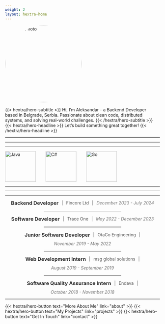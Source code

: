 ```yaml
---
weight: 2
layout: hextra-home
---
```

<style>
  .tech-scroll {
    overflow: hidden;
    width: 77%;
    max-width: 100vw;
  }

  .tech-scroll-track {
    display: flex;
    gap: 2rem;
    animation: scroll-left 60s linear infinite;
  }

  @keyframes scroll-left {
    0% {
      transform: translateX(0%);
    }
    100% {
      transform: translateX(-50%);
    }
  }

  .tech-scroll-track img {
    height: 100px;
  }

  .tech-scroll-track:hover {
      animation-play-state: paused;
    animation: scroll-right 60s linear infinite;
  }
</style>
<div class="hx:flex hx:gap-4 hx:flex-col hx:items-center hx:justify-center hx:max-w-screen-xl hx:mx-auto hx:pt-12 hx:px-4">
  <!-- Profile Image -->
  <img src="/images/profile-photo.jpg" alt="Profile Photo" style="width: 250px; height: auto; border-radius: 50%; margin-bottom: 1rem;" />
  <!-- Subtitle -->
  <div class="hx:mt-4 hx:text-center hx:mb-6">
    {{< hextra/hero-subtitle >}}
      Hi, I’m Aleksandar - a Backend Developer based in Belgrade, Serbia.
      Passionate about clean code, distributed systems, and solving real-world challenges.
    {{< /hextra/hero-subtitle >}}
  </div>
  <!-- Headline -->
  {{< hextra/hero-headline >}}
  Let’s build something great together!
  {{< /hextra/hero-headline >}}
  <!-- Divider -->
  <hr class="hx:border-gray-701 hx:my-12" />
  <hr class="hx:border-gray-701 hx:my-12" />
  <hr class="hx:border-gray-701 hx:my-12" />
  <!-- Stack Icons -->
  <div class="tech-scroll">
    <div class="tech-scroll-track">
      <!-- Duplicate icons to make the loop seamless -->
      <img src="https://cdn.jsdelivr.net/gh/devicons/devicon/icons/java/java-original.svg" alt="Java" title="Java" />
      <img src="https://cdn.jsdelivr.net/gh/devicons/devicon/icons/csharp/csharp-original.svg" alt="C#" title="C#" />
      <img src="https://cdn.jsdelivr.net/gh/devicons/devicon/icons/go/go-original.svg" alt="Go" title="Go" />
      <img src="https://cdn.jsdelivr.net/gh/devicons/devicon/icons/mysql/mysql-original.svg" alt="SQL" title="SQL" />
      <img src="https://cdn.jsdelivr.net/gh/devicons/devicon/icons/git/git-original.svg" alt="Git" title="Git" />
      <img src="https://cdn.jsdelivr.net/gh/devicons/devicon/icons/docker/docker-original.svg" alt="Docker" title="Docker" />
      <img src="https://cdn.jsdelivr.net/gh/devicons/devicon/icons/linux/linux-original.svg" alt="Linux" title="Linux" />
      <!-- Repeat for seamless scroll -->
      <img src="https://cdn.jsdelivr.net/gh/devicons/devicon/icons/java/java-original.svg" alt="Java" title="Java" />
      <img src="https://cdn.jsdelivr.net/gh/devicons/devicon/icons/csharp/csharp-original.svg" alt="C#" title="C#" />
      <img src="https://cdn.jsdelivr.net/gh/devicons/devicon/icons/go/go-original.svg" alt="Go" title="Go" />
      <img src="https://cdn.jsdelivr.net/gh/devicons/devicon/icons/mysql/mysql-original.svg" alt="SQL" title="SQL" />
      <img src="https://cdn.jsdelivr.net/gh/devicons/devicon/icons/git/git-original.svg" alt="Git" title="Git" />
      <img src="https://cdn.jsdelivr.net/gh/devicons/devicon/icons/docker/docker-original.svg" alt="Docker" title="Docker" />
      <img src="https://cdn.jsdelivr.net/gh/devicons/devicon/icons/linux/linux-original.svg" alt="Linux" title="Linux" />
    </div>
</div>
  <!-- Divider -->
  <hr class="hx:border-gray-701 hx:my-12" />
  <hr class="hx:border-gray-701 hx:my-12" />
  <hr class="hx:border-gray-701 hx:my-12" />
  <!-- Experience -->
  <div class="experience-container" style="max-width: 700px; margin: 0 auto; text-align: center;">
    <!-- Experience Entry 1 -->
    <div class="experience-entry" style="display: flex; justify-content: center; align-items: center; flex-wrap: wrap; gap: 10px; margin-bottom: 5px;">
      <h3 style="margin: 0; color: #333;">Backend Developer</h3>
      <span style="color: #666;">|</span>
      <h4 style="margin: 0; font-weight: normal; color: #555;">Fincore Ltd</h4>
      <span style="color: #666;">|</span>
      <p style="margin: 0; font-style: italic; color: #777;">December 2023 - July 2024</p>
    </div>
    <!-- Border -->
    <hr style="width: 50%; margin: 15px auto; border: 0; border-top: 1px solid #ddd;">
    <!-- Experience Entry 2 - inline format -->
    <div class="experience-entry" style="display: flex; justify-content: center; align-items: center; flex-wrap: wrap; gap: 10px; margin-bottom: 5px;">
      <h3 style="margin: 0; color: #333;">Software Developer</h3>
      <span style="color: #666;">|</span>
      <h4 style="margin: 0; font-weight: normal; color: #555;">Trace One</h4>
      <span style="color: #666;">|</span>
      <p style="margin: 0; font-style: italic; color: #777;">May 2022 - December 2023</p>
    </div>
    <!-- Border -->
    <hr style="width: 50%; margin: 15px auto; border: 0; border-top: 1px solid #ddd;">
    <!-- Experience Entry 3 -->
    <div class="experience-entry" style="display: flex; justify-content: center; align-items: center; flex-wrap: wrap; gap: 10px; margin-bottom: 5px;">
      <h3 style="margin: 0; color: #333;">Junior Software Developer</h3>
      <span style="color: #666;">|</span>
      <h4 style="margin: 0; font-weight: normal; color: #555;">OtaCo Engineering</h4>
      <span style="color: #666;">|</span>
      <p style="margin: 0; font-style: italic; color: #777;">November 2019 - May 2022</p>
    </div>
    <!-- Border -->
    <hr style="width: 50%; margin: 15px auto; border: 0; border-top: 1px solid #ddd;">
    <!-- Experience Entry 4 -->
    <div class="experience-entry" style="display: flex; justify-content: center; align-items: center; flex-wrap: wrap; gap: 10px; margin-bottom: 5px;">
      <h3 style="margin: 0; color: #333;">Web Development Intern</h3>
      <span style="color: #666;">|</span>
      <h4 style="margin: 0; font-weight: normal; color: #555;">msg global solutions</h4>
      <span style="color: #666;">|</span>
      <p style="margin: 0; font-style: italic; color: #777;">August 2019 - September 2019</p>
    </div>
    <!-- Border -->
    <hr style="width: 50%; margin: 15px auto; border: 0; border-top: 1px solid #ddd;">
    <!-- Experience Entry 5 -->
    <div class="experience-entry" style="display: flex; justify-content: center; align-items: center; flex-wrap: wrap; gap: 10px; margin-bottom: 5px;">
      <h3 style="margin: 0; color: #333;">Software Quality Assurance Intern</h3>
      <span style="color: #666;">|</span>
      <h4 style="margin: 0; font-weight: normal; color: #555;">Endava</h4>
      <span style="color: #666;">|</span>
      <p style="margin: 0; font-style: italic; color: #777;">October 2018 - November 2018</p>
    </div>
  </div>
  <!-- Divider -->
  <hr class="hx:border-gray-701 hx:my-12" />
  <!-- Buttons -->
  <div class="hx:flex hx:flex-wrap hx:gap-4 hx:justify-center hx:mb-12">
    {{< hextra/hero-button text="More About Me" link="about" >}}
    {{< hextra/hero-button text="My Projects" link="projects" >}}
    {{< hextra/hero-button text="Get In Touch" link="contact" >}}
  </div>
</div>
<script>
    // Optional JavaScript to adjust animation duration based on actual content width
    window.addEventListener('load', function() {
      const ticker = document.querySelector('.tech-scroll-track');
      const tickerWidth = ticker.offsetWidth;
      const containerWidth = document.querySelector('.carousel-container').offsetWidth;
      
      // Adjust animation duration based on content width for consistent speed
      const speed = 20; // seconds for one complete cycle
      const ratio = tickerWidth / containerWidth;
      ticker.style.animationDuration = (speed * ratio / 2) + 's';
    });
  </script>
